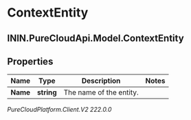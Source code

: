 # ContextEntity

## ININ.PureCloudApi.Model.ContextEntity

## Properties

|Name | Type | Description | Notes|
|------------ | ------------- | ------------- | -------------|
| **Name** | **string** | The name of the entity. | |



_PureCloudPlatform.Client.V2 222.0.0_
